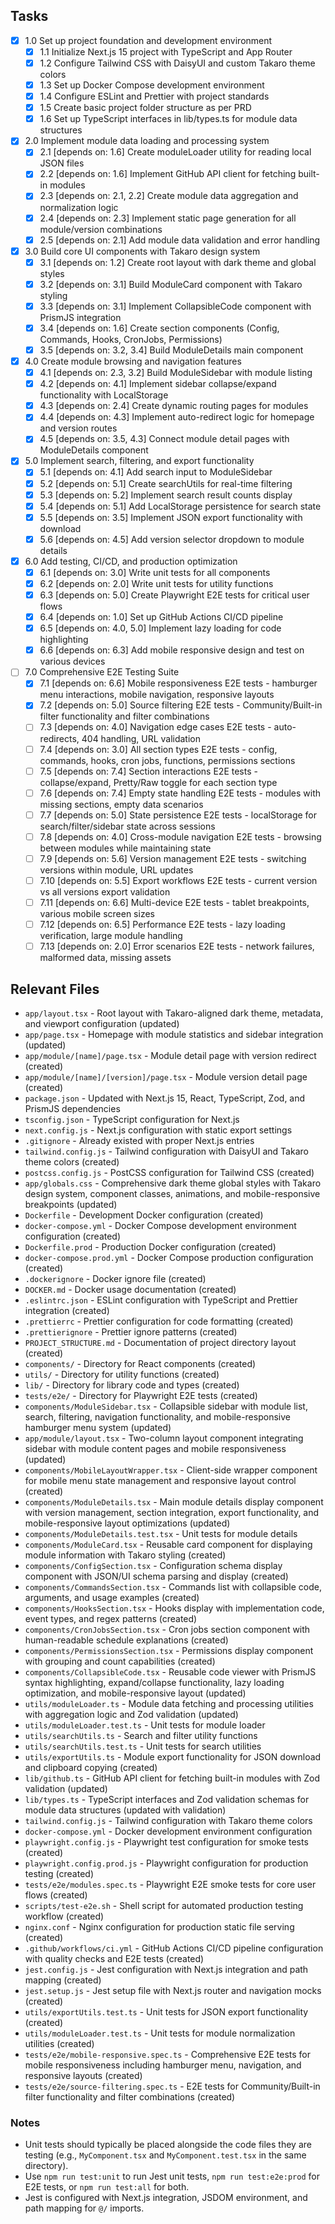 ## Tasks

- [x] 1.0 Set up project foundation and development environment
  - [x] 1.1 Initialize Next.js 15 project with TypeScript and App Router
  - [x] 1.2 Configure Tailwind CSS with DaisyUI and custom Takaro theme colors
  - [x] 1.3 Set up Docker Compose development environment
  - [x] 1.4 Configure ESLint and Prettier with project standards
  - [x] 1.5 Create basic project folder structure as per PRD
  - [x] 1.6 Set up TypeScript interfaces in lib/types.ts for module data structures

- [x] 2.0 Implement module data loading and processing system
  - [x] 2.1 [depends on: 1.6] Create moduleLoader utility for reading local JSON files
  - [x] 2.2 [depends on: 1.6] Implement GitHub API client for fetching built-in modules
  - [x] 2.3 [depends on: 2.1, 2.2] Create module data aggregation and normalization logic
  - [x] 2.4 [depends on: 2.3] Implement static page generation for all module/version combinations
  - [x] 2.5 [depends on: 2.1] Add module data validation and error handling

- [x] 3.0 Build core UI components with Takaro design system
  - [x] 3.1 [depends on: 1.2] Create root layout with dark theme and global styles
  - [x] 3.2 [depends on: 3.1] Build ModuleCard component with Takaro styling
  - [x] 3.3 [depends on: 3.1] Implement CollapsibleCode component with PrismJS integration
  - [x] 3.4 [depends on: 1.6] Create section components (Config, Commands, Hooks, CronJobs, Permissions)
  - [x] 3.5 [depends on: 3.2, 3.4] Build ModuleDetails main component

- [x] 4.0 Create module browsing and navigation features
  - [x] 4.1 [depends on: 2.3, 3.2] Build ModuleSidebar with module listing
  - [x] 4.2 [depends on: 4.1] Implement sidebar collapse/expand functionality with LocalStorage
  - [x] 4.3 [depends on: 2.4] Create dynamic routing pages for modules
  - [x] 4.4 [depends on: 4.3] Implement auto-redirect logic for homepage and version routes
  - [x] 4.5 [depends on: 3.5, 4.3] Connect module detail pages with ModuleDetails component

- [x] 5.0 Implement search, filtering, and export functionality
  - [x] 5.1 [depends on: 4.1] Add search input to ModuleSidebar
  - [x] 5.2 [depends on: 5.1] Create searchUtils for real-time filtering
  - [x] 5.3 [depends on: 5.2] Implement search result counts display
  - [x] 5.4 [depends on: 5.1] Add LocalStorage persistence for search state
  - [x] 5.5 [depends on: 3.5] Implement JSON export functionality with download
  - [x] 5.6 [depends on: 4.5] Add version selector dropdown to module details

- [x] 6.0 Add testing, CI/CD, and production optimization
  - [x] 6.1 [depends on: 3.0] Write unit tests for all components
  - [x] 6.2 [depends on: 2.0] Write unit tests for utility functions
  - [x] 6.3 [depends on: 5.0] Create Playwright E2E tests for critical user flows
  - [x] 6.4 [depends on: 1.0] Set up GitHub Actions CI/CD pipeline
  - [x] 6.5 [depends on: 4.0, 5.0] Implement lazy loading for code highlighting
  - [x] 6.6 [depends on: 6.3] Add mobile responsive design and test on various devices

- [ ] 7.0 Comprehensive E2E Testing Suite
  - [x] 7.1 [depends on: 6.6] Mobile responsiveness E2E tests - hamburger menu interactions, mobile navigation, responsive layouts
  - [x] 7.2 [depends on: 5.0] Source filtering E2E tests - Community/Built-in filter functionality and filter combinations
  - [ ] 7.3 [depends on: 4.0] Navigation edge cases E2E tests - auto-redirects, 404 handling, URL validation
  - [ ] 7.4 [depends on: 3.0] All section types E2E tests - config, commands, hooks, cron jobs, functions, permissions sections
  - [ ] 7.5 [depends on: 7.4] Section interactions E2E tests - collapse/expand, Pretty/Raw toggle for each section type
  - [ ] 7.6 [depends on: 7.4] Empty state handling E2E tests - modules with missing sections, empty data scenarios
  - [ ] 7.7 [depends on: 5.0] State persistence E2E tests - localStorage for search/filter/sidebar state across sessions
  - [ ] 7.8 [depends on: 4.0] Cross-module navigation E2E tests - browsing between modules while maintaining state
  - [ ] 7.9 [depends on: 5.6] Version management E2E tests - switching versions within module, URL updates
  - [ ] 7.10 [depends on: 5.5] Export workflows E2E tests - current version vs all versions export validation
  - [ ] 7.11 [depends on: 6.6] Multi-device E2E tests - tablet breakpoints, various mobile screen sizes
  - [ ] 7.12 [depends on: 6.5] Performance E2E tests - lazy loading verification, large module handling
  - [ ] 7.13 [depends on: 2.0] Error scenarios E2E tests - network failures, malformed data, missing assets

## Relevant Files

- `app/layout.tsx` - Root layout with Takaro-aligned dark theme, metadata, and viewport configuration (updated)
- `app/page.tsx` - Homepage with module statistics and sidebar integration (updated)
- `app/module/[name]/page.tsx` - Module detail page with version redirect (created)
- `app/module/[name]/[version]/page.tsx` - Module version detail page (created)
- `package.json` - Updated with Next.js 15, React, TypeScript, Zod, and PrismJS dependencies
- `tsconfig.json` - TypeScript configuration for Next.js
- `next.config.js` - Next.js configuration with static export settings
- `.gitignore` - Already existed with proper Next.js entries
- `tailwind.config.js` - Tailwind configuration with DaisyUI and Takaro theme colors (created)
- `postcss.config.js` - PostCSS configuration for Tailwind CSS (created)
- `app/globals.css` - Comprehensive dark theme global styles with Takaro design system, component classes, animations, and mobile-responsive breakpoints (updated)
- `Dockerfile` - Development Docker configuration (created)
- `docker-compose.yml` - Docker Compose development environment configuration (created)
- `Dockerfile.prod` - Production Docker configuration (created)
- `docker-compose.prod.yml` - Docker Compose production configuration (created)
- `.dockerignore` - Docker ignore file (created)
- `DOCKER.md` - Docker usage documentation (created)
- `.eslintrc.json` - ESLint configuration with TypeScript and Prettier integration (created)
- `.prettierrc` - Prettier configuration for code formatting (created)
- `.prettierignore` - Prettier ignore patterns (created)
- `PROJECT_STRUCTURE.md` - Documentation of project directory layout (created)
- `components/` - Directory for React components (created)
- `utils/` - Directory for utility functions (created)
- `lib/` - Directory for library code and types (created)
- `tests/e2e/` - Directory for Playwright E2E tests (created)
- `components/ModuleSidebar.tsx` - Collapsible sidebar with module list, search, filtering, navigation functionality, and mobile-responsive hamburger menu system (updated)
- `app/module/layout.tsx` - Two-column layout component integrating sidebar with module content pages and mobile responsiveness (updated)
- `components/MobileLayoutWrapper.tsx` - Client-side wrapper component for mobile menu state management and responsive layout control (created)
- `components/ModuleDetails.tsx` - Main module details display component with version management, section integration, export functionality, and mobile-responsive layout optimizations (updated)
- `components/ModuleDetails.test.tsx` - Unit tests for module details
- `components/ModuleCard.tsx` - Reusable card component for displaying module information with Takaro styling (created)
- `components/ConfigSection.tsx` - Configuration schema display component with JSON/UI schema parsing and display (created)
- `components/CommandsSection.tsx` - Commands list with collapsible code, arguments, and usage examples (created)
- `components/HooksSection.tsx` - Hooks display with implementation code, event types, and regex patterns (created)
- `components/CronJobsSection.tsx` - Cron jobs section component with human-readable schedule explanations (created)
- `components/PermissionsSection.tsx` - Permissions display component with grouping and count capabilities (created)
- `components/CollapsibleCode.tsx` - Reusable code viewer with PrismJS syntax highlighting, expand/collapse functionality, lazy loading optimization, and mobile-responsive layout (updated)
- `utils/moduleLoader.ts` - Module data fetching and processing utilities with aggregation logic and Zod validation (updated)
- `utils/moduleLoader.test.ts` - Unit tests for module loader
- `utils/searchUtils.ts` - Search and filter utility functions
- `utils/searchUtils.test.ts` - Unit tests for search utilities
- `utils/exportUtils.ts` - Module export functionality for JSON download and clipboard copying (created)
- `lib/github.ts` - GitHub API client for fetching built-in modules with Zod validation (updated)
- `lib/types.ts` - TypeScript interfaces and Zod validation schemas for module data structures (updated with validation)
- `tailwind.config.js` - Tailwind configuration with Takaro theme colors
- `docker-compose.yml` - Docker development environment configuration
- `playwright.config.js` - Playwright test configuration for smoke tests (created)
- `playwright.config.prod.js` - Playwright configuration for production testing (created)
- `tests/e2e/modules.spec.ts` - Playwright E2E smoke tests for core user flows (created)
- `scripts/test-e2e.sh` - Shell script for automated production testing workflow (created)
- `nginx.conf` - Nginx configuration for production static file serving (created)
- `.github/workflows/ci.yml` - GitHub Actions CI/CD pipeline configuration with quality checks and E2E tests (created)
- `jest.config.js` - Jest configuration with Next.js integration and path mapping (created)
- `jest.setup.js` - Jest setup file with Next.js router and navigation mocks (created)
- `utils/exportUtils.test.ts` - Unit tests for JSON export functionality (created)
- `utils/moduleLoader.test.ts` - Unit tests for module normalization utilities (created)
- `tests/e2e/mobile-responsive.spec.ts` - Comprehensive E2E tests for mobile responsiveness including hamburger menu, navigation, and responsive layouts (created)
- `tests/e2e/source-filtering.spec.ts` - E2E tests for Community/Built-in filter functionality and filter combinations (created)

### Notes

- Unit tests should typically be placed alongside the code files they are testing (e.g., `MyComponent.tsx` and `MyComponent.test.tsx` in the same directory).
- Use `npm run test:unit` to run Jest unit tests, `npm run test:e2e:prod` for E2E tests, or `npm run test:all` for both.
- Jest is configured with Next.js integration, JSDOM environment, and path mapping for `@/` imports.
